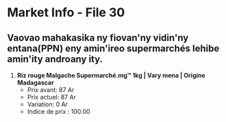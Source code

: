 # Market Info - File 30

## Vaovao mahakasika ny fiovan'ny vidin'ny entana(PPN) eny amin'ireo supermarchés lehibe amin'ity androany ity.

1. **Riz rouge Malgache Supermarché.mg™ 1kg | Vary mena | Origine Madagascar**
   - Prix avant: 87 Ar
   - Prix actuel: 87 Ar
   - Variation: 0 Ar
   - Indice de prix : 100.00

